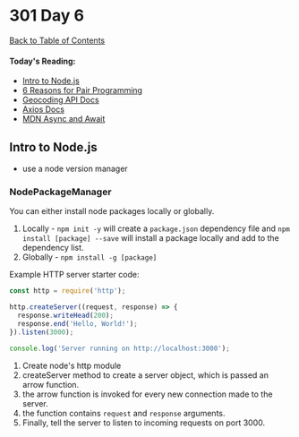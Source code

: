 # 301 Day 6
[Back to Table of Contents](../reading-notes.md)<br/>

#### Today's Reading:<br/>
- [Intro to Node.js](https://reactjs.org/docs/thinking-in-react.html)
- [6 Reasons for Pair Programming]()
- [Geocoding API Docs]()
- [Axios Docs]()
- [MDN Async and Await]()

## Intro to Node.js

- use a node version manager

### NodePackageManager
You can either install node packages locally or globally.

1. Locally - `npm init -y` will create a `package.json` dependency file and `npm install [package] --save` will install a package locally and add to the dependency list.
2. Globally - `npm install -g [package]`

Example HTTP server starter code:
```javascript
const http = require('http');

http.createServer((request, response) => {
  response.writeHead(200);
  response.end('Hello, World!');
}).listen(3000);

console.log('Server running on http://localhost:3000');
  ```

1. Create node's http module
2. createServer method to create a server object, which is passed an arrow function.
3. the arrow function is invoked for every new connection made to the server.
4. the function contains `request` and `response` arguments. 
5. Finally, tell the server to listen to incoming requests on port 3000.  
